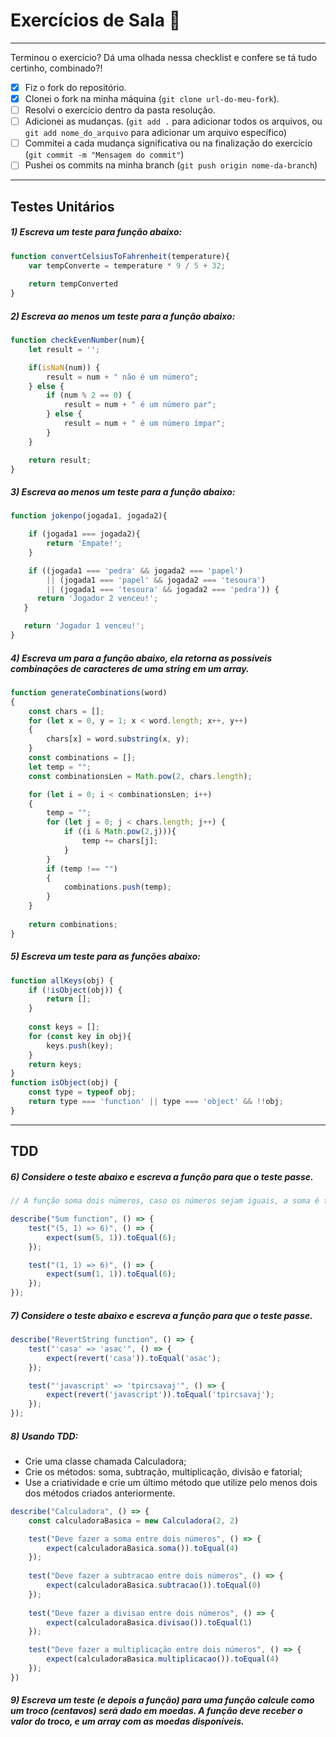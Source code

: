 # Exercícios de Sala 🏫  
---

Terminou o exercício? Dá uma olhada nessa checklist e confere se tá tudo certinho, combinado?!

- [x] Fiz o fork do repositório.
- [x] Clonei o fork na minha máquina (`git clone url-do-meu-fork`).
- [ ] Resolvi o exercício dentro da pasta resolução.
- [ ] Adicionei as mudanças. (`git add .` para adicionar todos os arquivos, ou `git add nome_do_arquivo` para adicionar um arquivo específico)
- [ ] Commitei a cada mudança significativa ou na finalização do exercício (`git commit -m "Mensagem do commit"`)
- [ ] Pushei os commits na minha branch (`git push origin nome-da-branch`)
---
## Testes Unitários
##### 1) Escreva um teste para função abaixo:

```js
function convertCelsiusToFahrenheit(temperature){
    var tempConverte = temperature * 9 / 5 + 32;
     
    return tempConverted
}
```
##### 2) Escreva ao menos um teste para a função abaixo:

```js
function checkEvenNumber(num){
    let result = '';

    if(isNaN(num)) {
        result = num + " não é um número";
    } else {
        if (num % 2 == 0) {
            result = num + " é um número par";
        } else {
            result = num + " é um número ímpar";
        }
    }

    return result;
}
```

##### 3) Escreva ao menos um teste para a função abaixo:

```js
function jokenpo(jogada1, jogada2){

    if (jogada1 === jogada2){
        return 'Empate!';
    }

    if ((jogada1 === 'pedra' && jogada2 === 'papel')
        || (jogada1 === 'papel' && jogada2 === 'tesoura')
        || (jogada1 === 'tesoura' && jogada2 === 'pedra')) {
      return 'Jogador 2 venceu!';
   }

   return 'Jogador 1 venceu!';
}
```

##### 4) Escreva um para a função abaixo, ela retorna as possíveis combinações de caracteres de uma string em um array.

```js
function generateCombinations(word)
{
    const chars = [];
    for (let x = 0, y = 1; x < word.length; x++, y++) 
    {
        chars[x] = word.substring(x, y);
    }
    const combinations = [];
    let temp = "";
    const combinationsLen = Math.pow(2, chars.length);

    for (let i = 0; i < combinationsLen; i++)
    {
        temp = "";
        for (let j = 0; j < chars.length; j++) {
            if ((i & Math.pow(2,j))){ 
                temp += chars[j];
            }
        }
        if (temp !== "")
        {
            combinations.push(temp);
        }
    }
    
    return combinations;
}
```

##### 5) Escreva um teste para as funções abaixo:

```js
function allKeys(obj) {
    if (!isObject(obj)) {
        return [];
    }
    
    const keys = [];
    for (const key in obj){
        keys.push(key);
    } 
    return keys;
}
function isObject(obj) {
    const type = typeof obj;
    return type === 'function' || type === 'object' && !!obj;
}
```
---
## TDD

##### 6) Considere o teste abaixo e escreva a função para que o teste passe.

```js
// A função soma dois números, caso os números sejam iguais, a soma é triplicada

describe("Sum function", () => {
    test("(5, 1) => 6)", () => {
        expect(sum(5, 1)).toEqual(6);
    });

    test("(1, 1) => 6)", () => {
        expect(sum(1, 1)).toEqual(6);
    });
});
```

##### 7) Considere o teste abaixo e escreva a função para que o teste passe.

```js
describe("RevertString function", () => {
    test("'casa' => 'asac'", () => {
        expect(revert('casa')).toEqual('asac');
    });

    test("'javascript' => 'tpircsavaj'", () => {
        expect(revert('javascript')).toEqual('tpircsavaj');
    });
});
```

##### 8) Usando TDD:
- Crie uma classe chamada Calculadora;
- Crie os métodos: soma, subtração, multiplicação, divisão e fatorial;
- Use a criatividade e crie um último método que utilize pelo menos dois dos métodos criados anteriormente.

```js
describe("Calculadora", () => {
    const calculadoraBasica = new Calculadora(2, 2)

    test("Deve fazer a soma entre dois números", () => {
        expect(calculadoraBasica.soma()).toEqual(4)
    });
    
    test("Deve fazer a subtracao entre dois números", () => {
        expect(calculadoraBasica.subtracao()).toEqual(0)
    });
    
    test("Deve fazer a divisao entre dois números", () => {
        expect(calculadoraBasica.divisao()).toEqual(1)
    });

    test("Deve fazer a multiplicação entre dois números", () => {
        expect(calculadoraBasica.multiplicacao()).toEqual(4)
    });
})
```
##### 9) Escreva um teste (e depois a função) para uma função calcule como um troco (centavos) será dado em moedas. A função deve receber o valor do troco, e um array com as moedas disponíveis.
